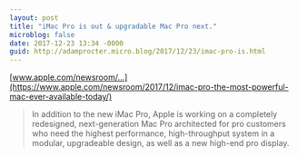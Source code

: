 ```yaml
---
layout: post
title: "iMac Pro is out & upgradable Mac Pro next."
microblog: false
date: 2017-12-23 13:34 -0000
guid: http://adamprocter.micro.blog/2017/12/23/imac-pro-is.html
---
```

[www.apple.com/newsroom/...](https://www.apple.com/newsroom/2017/12/imac-pro-the-most-powerful-mac-ever-available-today/)

> In addition to the new iMac Pro, Apple is working on a completely redesigned, next-generation Mac Pro architected for pro customers who need the highest performance, high-throughput system in a modular, upgradeable design, as well as a new high-end pro display.
